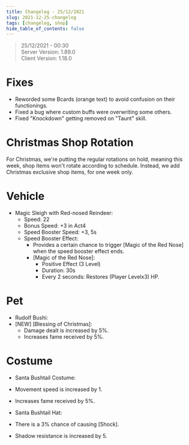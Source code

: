 ```yaml
---
title: Changelog - 25/12/2021
slug: 2021-12-25-changelog
tags: [changelog, shop]
hide_table_of_contents: false
---
```


> 25/12/2021 - 00:30  
> Server Version: 1.89.0  
> Client Version: 1.18.0

# Fixes
- Reworded some Bcards (orange text) to avoid confusion on their functionings.
- Fixed a bug where custom buffs were overwriting some others.
- Fixed "Knockdown" getting removed on "Taunt" skill.

# Christmas Shop Rotation
For Christmas, we're putting the regular rotations on hold, meaning this week, shop items won't rotate according to schedule.
Instead, we add Christmas exclusive shop items, for one week only.

# Vehicle
- Magic Sleigh with Red-nosed Reindeer:
  - Speed: 22
  - Bonus Speed: +3 in Act4
  - Speed Booster Speed: +3, 5s
  - Speed Booster Effect:
    - Provides a certain chance to trigger [Magic of the Red Nose] when the speed booster effect ends.
    - [Magic of the Red Nose]:
      - Positive Effect (3 Level)
      - Duration: 30s
      - Every 2 seconds: Restores (Player Levelx3) HP.

# Pet
- Rudolf Bushi:
- [NEW] [Blessing of Christmas]:
  - Damage dealt is increased by 5%.
  - Increases fame received by 5%.

# Costume
- Santa Bushtail Costume:
 - Movement speed is increased by 1.
 - Increases fame received by 5%.

- Santa Bushtail Hat:
 - There is a 3% chance of causing [Shock].
 - Shadow resistance is increased by 5.
